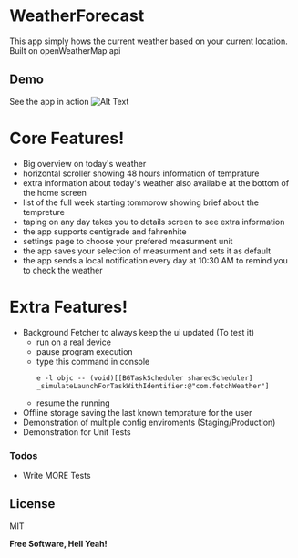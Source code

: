 # WeatherForecast

This app simply hows the current weather based on your current location. Built on openWeatherMap api

## Demo
See the app in action
![Alt Text](https://media.giphy.com/media/C18O4GRDa5HaB6LdNp/giphy.gif)

# Core Features!
  - Big overview on today's weather
  - horizontal scroller showing 48 hours information of temprature
  - extra information about today's weather also available at the bottom of the home screen
  - list of the full week starting tommorow showing brief about the tempreture
  - taping on any day takes you to details screen to see extra information
  - the app supports centigrade and fahrenhite
  - settings page to choose your prefered measurment unit
  - the app saves your selection of measurment and sets it as default
  - the app sends a local notification every day at 10:30 AM to remind you to check the weather
# Extra Features!

  - Background Fetcher to always keep the ui updated (To test it)
       - run on a real device
       - pause program execution
       - type this command in console 
           ```
           e -l objc -- (void)[[BGTaskScheduler sharedScheduler] _simulateLaunchForTaskWithIdentifier:@"com.fetchWeather"]
           ```
       - resume the running 
  - Offline storage saving the last known temprature for the user
  - Demonstration of multiple config enviroments (Staging/Production)
  - Demonstration for Unit Tests

### Todos

 - Write MORE Tests

License
----
MIT


**Free Software, Hell Yeah!**

[//]: # (These are reference links used in the body of this note and get stripped out when the markdown processor does its job. There is no need to format nicely because it shouldn't be seen. Thanks SO - http://stackoverflow.com/questions/4823468/store-comments-in-markdown-syntax)


   [dill]: <https://github.com/joemccann/dillinger>
   [git-repo-url]: <https://github.com/joemccann/dillinger.git>
   [john gruber]: <http://daringfireball.net>
   [df1]: <http://daringfireball.net/projects/markdown/>
   [markdown-it]: <https://github.com/markdown-it/markdown-it>
   [Ace Editor]: <http://ace.ajax.org>
   [node.js]: <http://nodejs.org>
   [Twitter Bootstrap]: <http://twitter.github.com/bootstrap/>
   [jQuery]: <http://jquery.com>
   [@tjholowaychuk]: <http://twitter.com/tjholowaychuk>
   [express]: <http://expressjs.com>
   [AngularJS]: <http://angularjs.org>
   [Gulp]: <http://gulpjs.com>

   [PlDb]: <https://github.com/joemccann/dillinger/tree/master/plugins/dropbox/README.md>
   [PlGh]: <https://github.com/joemccann/dillinger/tree/master/plugins/github/README.md>
   [PlGd]: <https://github.com/joemccann/dillinger/tree/master/plugins/googledrive/README.md>
   [PlOd]: <https://github.com/joemccann/dillinger/tree/master/plugins/onedrive/README.md>
   [PlMe]: <https://github.com/joemccann/dillinger/tree/master/plugins/medium/README.md>
   [PlGa]: <https://github.com/RahulHP/dillinger/blob/master/plugins/googleanalytics/README.md>
